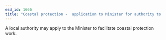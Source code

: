 ```yaml
---
esd_id: 1666
title: "Coastal protection -  application to Minister for authority to do work"
---
```


A local authority may apply to the Minister to facilitate coastal protection work. 

